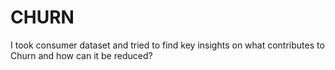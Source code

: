 # CHURN
I took consumer dataset and tried to find key insights on what contributes to Churn and how can it be reduced?
